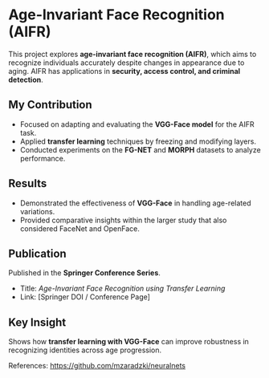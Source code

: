 # Age-Invariant Face Recognition (AIFR)  

This project explores **age-invariant face recognition (AIFR)**, which aims to recognize individuals accurately despite changes in appearance due to aging. AIFR has applications in **security, access control, and criminal detection**.  

##  My Contribution  
- Focused on adapting and evaluating the **VGG-Face model** for the AIFR task.  
- Applied **transfer learning** techniques by freezing and modifying layers.  
- Conducted experiments on the **FG-NET** and **MORPH** datasets to analyze performance.  

##  Results  
- Demonstrated the effectiveness of **VGG-Face** in handling age-related variations.  
- Provided comparative insights within the larger study that also considered FaceNet and OpenFace.  

##  Publication  
Published in the **Springer Conference Series**.  
- Title: *Age-Invariant Face Recognition using Transfer Learning*  
- Link: [Springer DOI / Conference Page]  


##  Key Insight  
Shows how **transfer learning with VGG-Face** can improve robustness in recognizing identities across age progression.  



References:
https://github.com/mzaradzki/neuralnets
